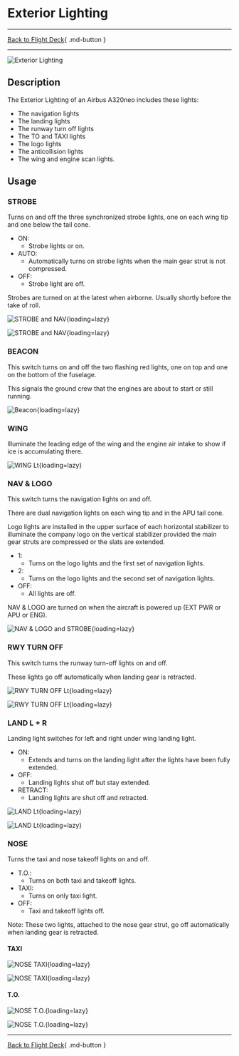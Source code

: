 # Exterior Lighting

---

[Back to Flight Deck](../index.md){ .md-button }

---

![Exterior Lighting](../../../assets/a32nx-briefing/overhead-panel/Exterior-Lighting-Panel.jpg "Exterior Lighting")

## Description

The Exterior Lighting of an Airbus A320neo includes these lights:

- The navigation lights
- The landing lights
- The runway turn off lights
- The TO and TAXI lights
- The logo lights
- The anticollision lights
- The wing and engine scan lights.

## Usage

### STROBE

Turns on and off the three synchronized strobe lights, one on each wing tip and one below the tail cone.

- ON:
    - Strobe lights or on.
- AUTO:
    - Automatically turns on strobe lights when the main gear strut is not compressed.
- OFF:
    - Strobe light are off.

Strobes are turned on at the latest when airborne. Usually shortly before the take of roll.

![STROBE and NAV](../../../assets/a32nx-briefing/overhead-panel/lights/strobe-right.jpg "STROBE and NAV"){loading=lazy}

![STROBE and NAV](../../../assets/a32nx-briefing/overhead-panel/lights/strobe-left.jpg "STROBE and NAV"){loading=lazy}

### BEACON

This switch turns on and off the two flashing red lights, one on top and one on the bottom of the fuselage.

This signals the ground crew that the engines are about to start or still running.

![Beacon](../../../assets/a32nx-briefing/overhead-panel/lights/beacon.jpg "Beacon"){loading=lazy}

### WING

Illuminate the leading edge of the wing and the engine air intake to show if ice is accumulating there.

![WING Lt](../../../assets/a32nx-briefing/overhead-panel/lights/wing.jpg "WING Lt"){loading=lazy}

### NAV & LOGO

This switch turns the navigation lights on and off.

There are dual navigation lights on each wing tip and in the APU tail cone.

Logo lights are installed in the upper surface of each horizontal stabilizer to illuminate the company logo on the vertical stabilizer provided the main gear struts are compressed or the slats are extended.

- 1:
    - Turns on the logo lights and the first set of navigation lights.
- 2:
    - Turns on the logo lights and the second set of navigation lights.
- OFF:
    - All lights are off.

NAV & LOGO are turned on when the aircraft is powered up (EXT PWR or APU or ENG).

![NAV & LOGO and STROBE](../../../assets/a32nx-briefing/overhead-panel/lights/tail-lights.jpg "NAV & LOGO and STROBE"){loading=lazy}

### RWY TURN OFF

This switch turns the runway turn-off lights on and off.

These lights go off automatically when landing gear is retracted.

![RWY TURN OFF Lt](../../../assets/a32nx-briefing/overhead-panel/lights/rwy-turn-off-lights.jpg "RWY TURN OFF Lt"){loading=lazy}

![RWY TURN OFF Lt](../../../assets/a32nx-briefing/overhead-panel/lights/rwy-turn-off-above.jpg "RWY TURN OFF Lt"){loading=lazy}


### LAND L + R

Landing light switches for left and right under wing landing light.

- ON:
    - Extends and turns on the landing light after the lights have been fully extended.
- OFF:
    - Landing lights shut off but stay extended.
- RETRACT:
    - Landing lights are shut off and retracted.

![LAND Lt](../../../assets/a32nx-briefing/overhead-panel/lights/land-lights.jpg "LAND Lt"){loading=lazy}

![LAND Lt](../../../assets/a32nx-briefing/overhead-panel/lights/land-lights-above.jpg "LAND Lt"){loading=lazy}

### NOSE

Turns the taxi and nose takeoff lights on and off.

- T.O.:
    - Turns on both taxi and takeoff lights.
- TAXI:
    - Turns on only taxi light.
- OFF:
    - Taxi and takeoff lights off.

Note: These two lights, attached to the nose gear strut, go off automatically when landing gear is retracted.

#### TAXI

![NOSE TAXI](../../../assets/a32nx-briefing/overhead-panel/lights/taxi-light.jpg "NOSE TAXI"){loading=lazy}

![NOSE TAXI](../../../assets/a32nx-briefing/overhead-panel/lights/taxi-light-above.jpg "NOSE TAXI"){loading=lazy}

#### T.O.

![NOSE T.O.](../../../assets/a32nx-briefing/overhead-panel/lights/to-lights.jpg "NOSE T.O."){loading=lazy}

![NOSE T.O.](../../../assets/a32nx-briefing/overhead-panel/lights/to-lights-above.jpg "NOSE T.O."){loading=lazy}


---

[Back to Flight Deck](../index.md){ .md-button }

